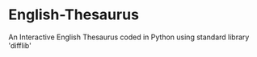 # English-Thesaurus
An Interactive English Thesaurus coded in Python using standard library 'difflib' 
